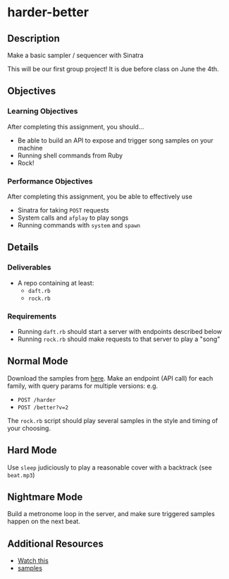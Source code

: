 # harder-better

## Description

Make a basic sampler / sequencer with Sinatra

This will be our first group project! It is due before class on June the 4th.

## Objectives

### Learning Objectives

After completing this assignment, you should…

* Be able to build an API to expose and trigger song samples on your machine
* Running shell commands from Ruby
* Rock!

### Performance Objectives

After completing this assignment, you be able to effectively use

* Sinatra for taking `POST` requests
* System calls and `afplay` to play songs
* Running commands with `system` and `spawn`

## Details

### Deliverables

* A repo containing at least:
  * `daft.rb`
  * `rock.rb`

### Requirements

* Running `daft.rb` should start a server with endpoints described below
* Running `rock.rb` should make requests to that server to play a "song"


## Normal Mode

Download the samples from [here][samples]. Make an endpoint (API call)
         for each family, with query params for multiple versions: e.g.

* `POST /harder`
* `POST /better?v=2`

The `rock.rb` script should play several samples in the style and timing of your choosing.

## Hard Mode

Use `sleep` judiciously to play a reasonable cover with a backtrack (see `beat.mp3`)

## Nightmare Mode

Build a metronome loop in the server, and make sure triggered samples happen on the next beat.


## Additional Resources

* [Watch this](https://www.youtube.com/watch?v=gAjR4_CbPpQ)
* [samples][samples]

[samples]: http://redlinernotes.com/docs/daft-samples.zip